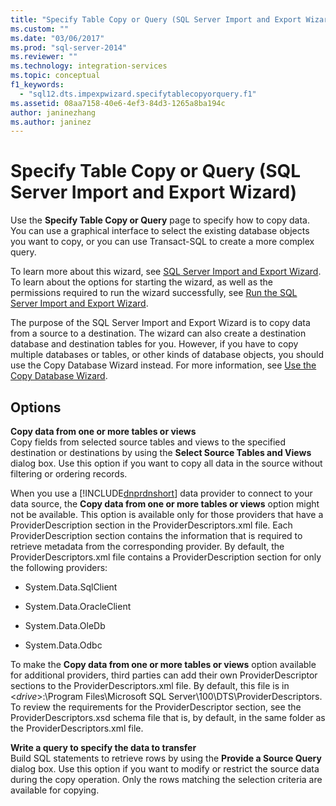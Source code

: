 ```yaml
---
title: "Specify Table Copy or Query (SQL Server Import and Export Wizard) | Microsoft Docs"
ms.custom: ""
ms.date: "03/06/2017"
ms.prod: "sql-server-2014"
ms.reviewer: ""
ms.technology: integration-services
ms.topic: conceptual
f1_keywords: 
  - "sql12.dts.impexpwizard.specifytablecopyorquery.f1"
ms.assetid: 08aa7158-40e6-4ef3-84d3-1265a8ba194c
author: janinezhang
ms.author: janinez
---
```

# Specify Table Copy or Query (SQL Server Import and Export Wizard)
  Use the **Specify Table Copy or Query** page to specify how to copy data. You can use a graphical interface to select the existing database objects you want to copy, or you can use Transact-SQL to create a more complex query.  
  
 To learn more about this wizard, see [SQL Server Import and Export Wizard](import-and-export-data-with-the-sql-server-import-and-export-wizard.md). To learn about the options for starting the wizard, as well as the permissions required to run the wizard successfully, see [Run the SQL Server Import and Export Wizard](start-the-sql-server-import-and-export-wizard.md).  
  
 The purpose of the SQL Server Import and Export Wizard is to copy data from a source to a destination. The wizard can also create a destination database and destination tables for you. However, if you have to copy multiple databases or tables, or other kinds of database objects, you should use the Copy Database Wizard instead. For more information, see [Use the Copy Database Wizard](../../relational-databases/databases/use-the-copy-database-wizard.md).  
  
## Options  
 **Copy data from one or more tables or views**  
 Copy fields from selected source tables and views to the specified destination or destinations by using the **Select Source Tables and Views** dialog box. Use this option if you want to copy all data in the source without filtering or ordering records.  
  
 When you use a [!INCLUDE[dnprdnshort](../../includes/dnprdnshort-md.md)] data provider to connect to your data source, the **Copy data from one or more tables or views** option might not be available. This option is available only for those providers that have a ProviderDescription section in the ProviderDescriptors.xml file. Each ProviderDescription section contains the information that is required to retrieve metadata from the corresponding provider. By default, the ProviderDescriptors.xml file contains a ProviderDescription section for only the following providers:  
  
-   System.Data.SqlClient  
  
-   System.Data.OracleClient  
  
-   System.Data.OleDb  
  
-   System.Data.Odbc  
  
 To make the **Copy data from one or more tables or views** option available for additional providers, third parties can add their own ProviderDescriptor sections to the ProviderDescriptors.xml file. By default, this file is in \<*drive*>:\Program Files\Microsoft SQL Server\100\DTS\ProviderDescriptors. To review the requirements for the ProviderDescriptor section, see the ProviderDescriptors.xsd schema file that is, by default, in the same folder as the ProviderDescriptors.xml file.  
  
 **Write a query to specify the data to transfer**  
 Build SQL statements to retrieve rows by using the **Provide a Source Query** dialog box. Use this option if you want to modify or restrict the source data during the copy operation. Only the rows matching the selection criteria are available for copying.  
  
  
